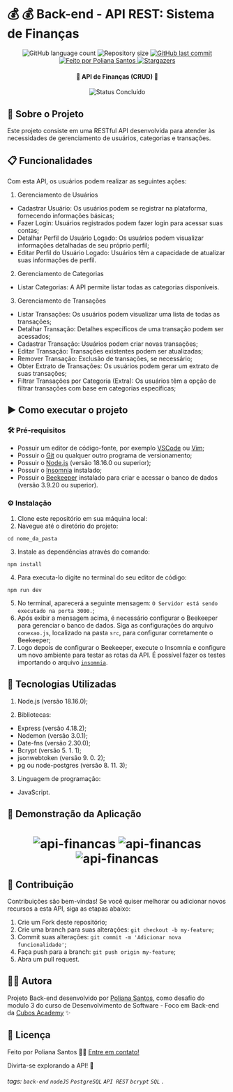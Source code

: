 # 💰 💰 Back-end - API REST: Sistema de Finanças

<p align="center">
  <img alt="GitHub language count" src="https://img.shields.io/github/languages/count/polianams/api-financas?color=%2304D361">

  <img alt="Repository size" src="https://img.shields.io/github/repo-size/polianams/api-financas">
  
  <a href="https://github.com/polianams/api-financas/commits/master">
    <img alt="GitHub last commit" src="https://img.shields.io/github/last-commit/polianams/api-financas">
  </a>
  
   <a href="https://www.linkedin.com/in/polianams/">
    <img alt="Feito por Poliana Santos" src="https://img.shields.io/badge/feito-por%20Poliana%20Santos-D818A5">
   </a>
   
   <a href="https://github.com/polianams/api-financas/stargazers">
    <img alt="Stargazers" src="https://img.shields.io/github/stars/polianams/api-financas?style=social">
  </a>
</p>

<h4 align=center> 
	🚧 API de Finanças (CRUD) 🚧
</h4>

<p align="center">
	<img alt="Status Concluído" src="https://img.shields.io/badge/STATUS-CONCLU%C3%8DDO-brightgreen">
</p>

## 📝 Sobre o Projeto

Este projeto consiste em uma RESTful API desenvolvida para atender às necessidades de gerenciamento de usuários, categorias e transações.

## 📋 Funcionalidades

Com esta API, os usuários podem realizar as seguintes ações:

1. Gerenciamento de Usuários
- Cadastrar Usuário: Os usuários podem se registrar na plataforma, fornecendo informações básicas;
- Fazer Login: Usuários registrados podem fazer login para acessar suas contas;
- Detalhar Perfil do Usuário Logado: Os usuários podem visualizar informações detalhadas de seu próprio perfil;
- Editar Perfil do Usuário Logado: Usuários têm a capacidade de atualizar suas informações de perfil.

2. Gerenciamento de Categorias
- Listar Categorias: A API permite listar todas as categorias disponíveis.

3. Gerenciamento de Transações
- Listar Transações: Os usuários podem visualizar uma lista de todas as transações;
- Detalhar Transação: Detalhes específicos de uma transação podem ser acessados;
- Cadastrar Transação: Usuários podem criar novas transações;
- Editar Transação: Transações existentes podem ser atualizadas;
- Remover Transação: Exclusão de transações, se necessário;
- Obter Extrato de Transações: Os usuários podem gerar um extrato de suas transações;
- Filtrar Transações por Categoria (Extra): Os usuários têm a opção de filtrar transações com base em categorias específicas;

## ▶️ Como executar o projeto

### 🛠️ Pré-requisitos

- Possuir um editor de código-fonte, por exemplo [VSCode](https://code.visualstudio.com/download) ou [Vim](https://www.vim.org/download.php);
- Possuir o [Git](https://git-scm.com/downloads) ou qualquer outro programa de versionamento;
- Possuir o [Node.js](https://nodejs.org/en/download/current) (versão 18.16.0 ou superior);
- Possuir o [Insomnia](https://insomnia.rest/download) instalado;
- Possuir o [Beekeeper](https://www.beekeeperstudio.io/) instalado para criar e acessar o banco de dados (versão 3.9.20 ou superior).

### ⚙️ Instalação

1. Clone este repositório em sua máquina local:
2. Navegue até o diretório do projeto: 
```
cd nome_da_pasta
```
3. Instale as dependências através do comando: 
```
npm install
```
4. Para executa-lo digite no terminal do seu editor de código: 
```
npm run dev
```
5. No terminal, aparecerá a seguinte mensagem: `O Servidor está sendo executado na porta 3000.`;
6. Após exibir a mensagem acima, é necessário configurar o Beekeeper para gerenciar o banco de dados. Siga as configurações do arquivo `conexao.js`, localizado na pasta `src`, para configurar corretamente o Beekeeper;
7. Logo depois de configurar o Beekeeper, execute o Insomnia e configure um novo ambiente para testar as rotas da API. É possível fazer os testes importando o arquivo [`insomnia`](https://github.com/polianams/api-financas/blob/master/insomnia).

## 🚀 Tecnologias Utilizadas

1. Node.js (versão 18.16.0);
   
2. Bibliotecas:
- Express (versão 4.18.2);
- Nodemon (versão 3.0.1);
- Date-fns (versão 2.30.0);
- Bcrypt (versão 5. 1. 1);
- jsonwebtoken (versão 9. 0. 2);
- pg ou node-postgres (versão 8. 11. 3);
  
3. Linguagem de programação:
- JavaScript.

## 🎲 Demonstração da Aplicação

<h1 align="center">
    <img alt="api-financas" title="api-financas" src="assets/api-financas-1.gif" />
    <img alt="api-financas" title="api-financas" src="assets/api-financas-2.gif" />
    <img alt="api-financas" title="api-financas" src="assets/api-financas-3.gif" />
</h1>

## 🤝 Contribuição

Contribuições são bem-vindas! Se você quiser melhorar ou adicionar novos recursos a esta API, siga as etapas abaixo:

1. Crie um Fork deste repositório;
2. Crie uma branch para suas alterações: `git checkout -b my-feature`;
3. Commit suas alterações: `git commit -m 'Adicionar nova funcionalidade'`;
4. Faça push para a branch: `git push origin my-feature`;
5. Abra um pull request.

## 🧙‍♂️ Autora

Projeto Back-end desenvolvido por [Poliana Santos](https://www.linkedin.com/in/polianams/), como desafio do modulo 3 do curso de Desenvolvimento de Software - Foco em Back-end da [Cubos Academy](https://cubos.academy/) ✨

## 📝 Licença

Feito por Poliana Santos 👋🏽 [Entre em contato!](https://www.linkedin.com/in/polianams/)

Divirta-se explorando a API! 🌟

###### tags: `back-end` `nodeJS` `PostgreSQL` `API REST` `bcrypt` `SQL` .
